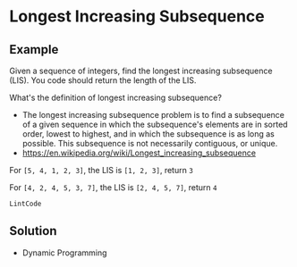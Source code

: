 # Longest Increasing Subsequence
## Example
Given a sequence of integers, find the longest increasing subsequence (LIS).
You code should return the length of the LIS.

What's the definition of longest increasing subsequence?
- The longest increasing subsequence problem is to find a subsequence of a given sequence in which the subsequence's elements are in sorted order, lowest to highest, and in which the subsequence is as long as possible. This subsequence is not necessarily contiguous, or unique.
- https://en.wikipedia.org/wiki/Longest_increasing_subsequence

For `[5, 4, 1, 2, 3]`, the LIS is `[1, 2, 3]`, return `3`

For `[4, 2, 4, 5, 3, 7]`, the LIS is `[2, 4, 5, 7]`, return `4`

`LintCode`

## Solution
- Dynamic Programming
